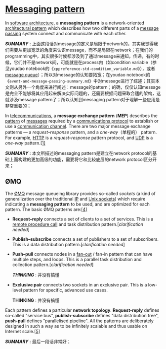 # [Messaging pattern](https://en.wikipedia.org/wiki/Messaging_pattern)

In [software architecture](https://en.wikipedia.org/wiki/Software_architecture), a **messaging pattern** is a network-oriented [architectural pattern](https://en.wikipedia.org/wiki/Architectural_pattern) which describes how two different parts of a [message passing](https://en.wikipedia.org/wiki/Message_passing) system connect and communicate with each other.

***SUMMARY*** : 上面这段话对message的定义是局限于network的，其实我觉得我们需要从更加宽泛的角度来认识message，而不是局限在network；在我们的programming中，其实很多时候都涉及到了通过message来通知，传递，有的时候，它们并不是network间，可能就是在process内（如condition variable（参见youdao notebook的《`cppreference-std-condition_variable.md`》），或者[message  queue](https://en.wikipedia.org/wiki/Message_queue)）；所以对message的认知要拓宽；在youdao notebook的《`event-and-message-passing-summary.md`》中对message进行了综述；其实本文则从另外一个角度来进行阐述：message的pattern；的确，仅仅认知message是完全不能够将其应用起来解决实际问题的，还需要根据问题采取合适的架构，这就涉及message pattern了；所以认知到messaging pattern对于理解一些应用是非常重要的；

In [telecommunications](https://en.wikipedia.org/wiki/Telecommunications), a **message exchange pattern** (**MEP**) describes the [pattern](https://en.wikipedia.org/wiki/Pattern) of [messages](https://en.wikipedia.org/wiki/Message_passing) required by a [communications protocol](https://en.wikipedia.org/wiki/Communications_protocol) to establish or use a [communication channel](https://en.wikipedia.org/wiki/Communication_channel). There are two major message exchange patterns — a *request–response* pattern, and a *one-way*（单程的） pattern. For example, [HTTP](https://en.wikipedia.org/wiki/Hypertext_Transfer_Protocol) is a *request–response* pattern protocol, and [UDP](https://en.wikipedia.org/wiki/User_Datagram_Protocol) is a *one-way* pattern.[[1\]](https://en.wikipedia.org/wiki/Messaging_pattern#cite_note-1)

***SUMMARY*** : 本文所描述的messaging pattern是建立在network protocol的基础上而构建的更加高级的功能，需要将它和比较底层的network protocol区分开来；

## ØMQ

The [ØMQ](https://en.wikipedia.org/wiki/%C3%98MQ) message queueing library provides so-called *sockets* (a kind of generalization over the traditional [IP](https://en.wikipedia.org/wiki/Internet_socket) and [Unix sockets](https://en.wikipedia.org/wiki/Unix_domain_socket)) which require indicating a **messaging pattern** to be used, and are optimized for each pattern. The basic ØMQ patterns are:[[4\]](https://en.wikipedia.org/wiki/Messaging_pattern#cite_note-4)

- **Request–reply** connects a set of clients to a set of services. This is a [remote procedure call](https://en.wikipedia.org/wiki/Remote_procedure_call) and task distribution pattern.[*clarification needed*]

- **Publish–subscribe** connects a set of publishers to a set of subscribers. This is a data distribution pattern.[*clarification needed*]

- **Push–pull** connects nodes in a [fan-out](https://en.wikipedia.org/wiki/Fan-out_(software)) / fan-in pattern that can have multiple steps, and loops. This is a parallel task distribution and collection pattern.[*clarification needed*]

  ***THINKING*** : 并没有搞懂

- **Exclusive pair** connects two sockets in an exclusive pair. This is a low-level pattern for specific, advanced use cases.

  **THINKING** : 并没有搞懂

Each pattern defines a particular **network topology**. **Request-reply** defines so-called "service bus", **publish-subscribe** defines "data distribution tree", **push-pull** defines "parallelised pipeline". All the patterns are deliberately designed in such a way as to be infinitely scalable and thus usable on Internet scale.[[5\]](https://en.wikipedia.org/wiki/Messaging_pattern#cite_note-5)

***SUMMARY*** : 最后一段话非常好；